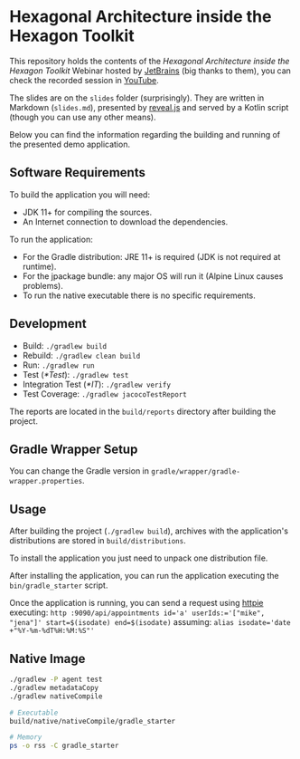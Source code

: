 
# Hexagonal Architecture inside the Hexagon Toolkit
This repository holds the contents of the *Hexagonal Architecture inside the Hexagon Toolkit*
Webinar hosted by [JetBrains] (big thanks to them), you can check the recorded session in [YouTube].

The slides are on the `slides` folder (surprisingly). They are written in Markdown (`slides.md`),
presented by [reveal.js] and served by a Kotlin script (though you can use any other means).

Below you can find the information regarding the building and running of the presented demo
application.

[JetBrains]: https://www.jetbrains.com
[YouTube]: https://www.youtube.com/live/M3ccMm85YU4?feature=share
[reveal.js]: https://revealjs.com

## Software Requirements
To build the application you will need:
* JDK 11+ for compiling the sources.
* An Internet connection to download the dependencies.

To run the application:
* For the Gradle distribution: JRE 11+ is required (JDK is not required at runtime).
* For the jpackage bundle: any major OS will run it (Alpine Linux causes problems).
* To run the native executable there is no specific requirements.

## Development
* Build: `./gradlew build`
* Rebuild: `./gradlew clean build`
* Run: `./gradlew run`
* Test (*\*Test*): `./gradlew test`
* Integration Test (*\*IT*): `./gradlew verify`
* Test Coverage: `./gradlew jacocoTestReport`

The reports are located in the `build/reports` directory after building the project.

## Gradle Wrapper Setup
You can change the Gradle version in `gradle/wrapper/gradle-wrapper.properties`.

## Usage
After building the project (`./gradlew build`), archives with the application's distributions are
stored in `build/distributions`.

To install the application you just need to unpack one distribution file.

After installing the application, you can run the application executing the `bin/gradle_starter`
script.

Once the application is running, you can send a request using [httpie] executing:
`http :9090/api/appointments id='a' userIds:='["mike", "jena"]' start=$(isodate) end=$(isodate)`
assuming: `alias isodate='date +"%Y-%m-%dT%H:%M:%S"'`

[httpie]: https://httpie.io

## Native Image
```bash
./gradlew -P agent test
./gradlew metadataCopy
./gradlew nativeCompile

# Executable
build/native/nativeCompile/gradle_starter

# Memory
ps -o rss -C gradle_starter
```
